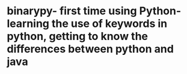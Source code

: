 # binarypy- first time using Python- learning the use of keywords in python, getting to know the differences between python and java
